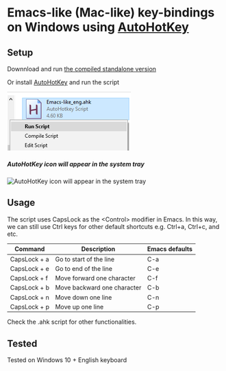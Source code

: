 # Emacs-like (Mac-like) key-bindings on Windows using [AutoHotKey](https://www.autohotkey.com/)

## Setup 

Downnload and run [the compiled standalone version](https://github.com/usuyama/emacs-key-binding-windows/releases/tag/v0.1)

Or install [AutoHotKey](https://www.autohotkey.com/) and run the script

![Right-click the ahk file to run the script](ahk_right-click.png)

##### AutoHotKey icon will appear in the system tray
<img src="https://github.com/usuyama/emacs-like-key-bindings-windows/raw/master/ahk_tray.png?s=100" width=300 alt="AutoHotKey icon will appear in the system tray" />

## Usage

The script uses CapsLock as the \<Control> modifier in Emacs. In this way, we can still use Ctrl keys for other default shortcuts e.g. Ctrl+a, Ctrl+c, and etc.

|Command | Description| Emacs defaults |
|---|---|---|
| CapsLock + a  | Go to start of the line | C-a |
| CapsLock + e  | Go to end of the line | C-e |
| CapsLock + f  | Move forward one character  | C-f |
| CapsLock + b  | Move backward one character  | C-b |
| CapsLock + n  | Move down one line  | C-n |
| CapsLock + p  | Move up one line  | C-p |

Check the .ahk script for other functionalities.

## Tested
Tested on Windows 10 + English keyboard
